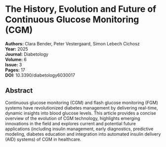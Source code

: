 # The History, Evolution and Future of Continuous Glucose Monitoring (CGM)

**Authors:** Clara Bender, Peter Vestergaard, Simon Lebech Cichosz  
**Year:** 2025  
**Journal:** Diabetology  
**Volume:** 6  
**Issue:** 3  
**Pages:** 17  
**DOI:** 10.3390/diabetology6030017  

## Abstract
Continuous glucose monitoring (CGM) and flash glucose monitoring (FGM) systems have revolutionized diabetes management by delivering real-time, dynamic insights into blood glucose levels. This article provides a concise overview of the evolution of CGM technology, highlights emerging innovations in the field and explores current and potential future applications (including insulin management, early diagnostics, predictive modeling, diabetes education and integration into automated insulin delivery (AID) systems) of CGM in healthcare.

